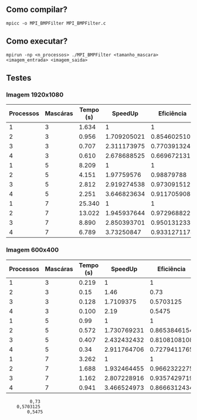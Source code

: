 ## Como compilar?

```
mpicc -o MPI_BMPFilter MPI_BMPFilter.c
```

## Como executar?

```
mpirun -np <n_processos> ./MPI_BMPFilter <tamanho_mascara> <imagem_entrada> <imagem_saida>
```

## Testes
### Imagem 1920x1080 
| Processos | Mascáras | Tempo (s) | SpeedUp | Eficiência |
|-----------|----------|-------|---------|------------|
| 1 | 3 | 1.634 | 1 | 1 | 
| 2 | 3 | 0.956 | 1.709205021 | 0.8546025105 |
| 3 | 3 | 0.707 | 2.311173975 | 0.7703913248 |
| 4 | 3 | 0.610 | 2.678688525 | 0.6696721311 |
| 1 | 5 | 8.209 | 1 | 1 |
| 2 | 5 | 4.151 | 1.97759576 | 0.98879788 |
| 3 | 5 | 2.812 | 2.919274538 | 0.9730915126 |
| 4 | 5 | 2.251 | 3.646823634 | 0.9117059085 |
| 1 | 7 | 25.340 | 1 | 1 |
| 2 | 7 | 13.022 | 1.945937644 | 0.972968822 |
| 3 | 7 | 8.890 | 2.850393701 | 0.9501312336 |
| 4 | 7 | 6.789 | 3.73250847 | 0.9331271174 |

### Imagem 600x400 
| Processos | Mascáras | Tempo (s) | SpeedUp | Eficiência |
|-----------|----------|-------|---------|------------|
| 1 | 3 | 0.219	| 1	| 1 | 
| 2 | 3 | 0.15	| 1.46	| 0.73 |
| 3 | 3 | 0.128	| 1.7109375	| 0.5703125 |
| 4 | 3 | 0.100	| 2.19	| 0.5475 |
| 1 | 5 | 0.99	| 1	| 1 |
| 2 | 5 | 0.572	| 1.730769231 | 0.8653846154 |
| 3 | 5 | 0.407	| 2.432432432 | 0.8108108108 |
| 4 | 5 | 0.34	| 2.911764706 | 0.7279411765 |
| 1 | 7 | 3.262	| 1	| 1 |
| 2 | 7 | 1.688	| 1.932464455	| 0.9662322275 |
| 3 | 7 | 1.162	| 2.807228916	| 0.9357429719 |
| 4 | 7 | 0.941	| 3.466524973	| 0.8666312434 |




	
		     0,73
		0,5703125
		    0,5475









